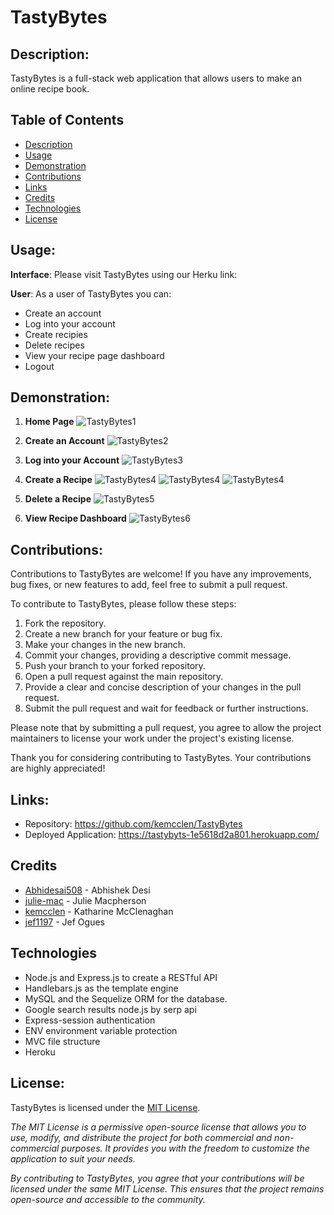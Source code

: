 # TastyBytes

## Description:
TastyBytes is a full-stack web application that allows users to make an online recipe book.  

## Table of Contents

- [Description](#description)
- [Usage](#usage)
- [Demonstration](#demonstration)
- [Contributions](#contributions)
- [Links](#links)
- [Credits](#credits)
- [Technologies](technologies)
- [License](#license)

## Usage:

**Interface**: Please visit TastyBytes using our Herku link: 

**User**: As a user of TastyBytes you can:
- Create an account
- Log into your account
- Create recipies
- Delete recipes
- View your recipe page dashboard
- Logout


## Demonstration:

1. **Home Page** 
![TastyBytes1](/assets/home.png)

2. **Create an Account** 
![TastyBytes2](/assets/newUser.png)

3. **Log into your Account**
![TastyBytes3](/assets/login.png)

4. **Create a Recipe** 
![TastyBytes4](/assets/createRecipe.png)
![TastyBytes4](/assets/createRecipe2.png)
![TastyBytes4](/assets/recipeCard.png)

5. **Delete a Recipe** 
![TastyBytes5](/assets/recipeDelete.png)

6. **View Recipe Dashboard** 
![TastyBytes6](/assets/recipeDash.png)


## Contributions: 

Contributions to TastyBytes are welcome! If you have any improvements, bug fixes, or new features to add, feel free to submit a pull request.

To contribute to TastyBytes, please follow these steps:

1. Fork the repository.
2. Create a new branch for your feature or bug fix.
3. Make your changes in the new branch.
4. Commit your changes, providing a descriptive commit message.
5. Push your branch to your forked repository.
6. Open a pull request against the main repository.
7. Provide a clear and concise description of your changes in the pull request.
8. Submit the pull request and wait for feedback or further instructions.

Please note that by submitting a pull request, you agree to allow the project maintainers to license your work under the project's existing license.

Thank you for considering contributing to TastyBytes. Your contributions are highly appreciated!

## Links: 
- Repository: https://github.com/kemcclen/TastyBytes
- Deployed Application: https://tastybyts-1e5618d2a801.herokuapp.com/

## Credits
- [Abhidesai508](https://github.com/jaychan0125)  - Abhishek Desi
- [julie-mac](https://github.com/julie-mac)  - Julie Macpherson
- [kemcclen](https://github.com/kemcclen)  - Katharine McClenaghan
- [jef1197](https://github.com/jef1197)  - Jef Ogues

## Technologies

- Node.js and Express.js to create a RESTful API
- Handlebars.js as the template engine
- MySQL and the Sequelize ORM for the database.
- Google search results node.js by serp api
- Express-session authentication
- ENV environment variable protection 
- MVC file structure
- Heroku

## License:
TastyBytes is licensed under the [MIT License](https://opensource.org/license/mit/).

_The MIT License is a permissive open-source license that allows you to use, modify, and distribute the project for both commercial and non-commercial purposes. It provides you with the freedom to customize the application to suit your needs._

_By contributing to TastyBytes, you agree that your contributions will be licensed under the same MIT License. This ensures that the project remains open-source and accessible to the community._
